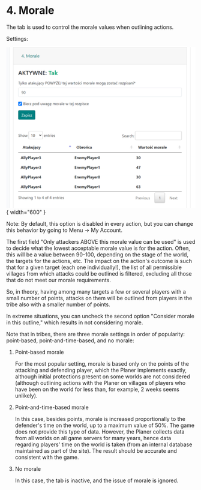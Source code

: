 # 4. Morale

The tab is used to control the morale values when outlining actions.

Settings:

![alt text](image-5.png){ width="600" }

Note: By default, this option is disabled in every action, but you can change this behavior by going to Menu -> My Account.

The first field "Only attackers ABOVE this morale value can be used" is used to decide what the lowest acceptable morale value is for the action. Often, this will be a value between 90-100, depending on the stage of the world, the targets for the actions, etc. The impact on the action's outcome is such that for a given target (each one individually!), the list of all permissible villages from which attacks could be outlined is filtered, excluding all those that do not meet our morale requirements.

So, in theory, having among many targets a few or several players with a small number of points, attacks on them will be outlined from players in the tribe also with a smaller number of points.

In extreme situations, you can uncheck the second option "Consider morale in this outline," which results in not considering morale.

Note that in tribes, there are three morale settings in order of popularity: point-based, point-and-time-based, and no morale:

1. Point-based morale

    For the most popular setting, morale is based only on the points of the attacking and defending player, which the Planer implements exactly, although initial protections present on some worlds are not considered (although outlining actions with the Planer on villages of players who have been on the world for less than, for example, 2 weeks seems unlikely).

2. Point-and-time-based morale

    In this case, besides points, morale is increased proportionally to the defender's time on the world, up to a maximum value of 50%. The game does not provide this type of data. However, the Planer collects data from all worlds on all game servers for many years, hence data regarding players' time on the world is taken (from an internal database maintained as part of the site). The result should be accurate and consistent with the game.

3. No morale

    In this case, the tab is inactive, and the issue of morale is ignored.